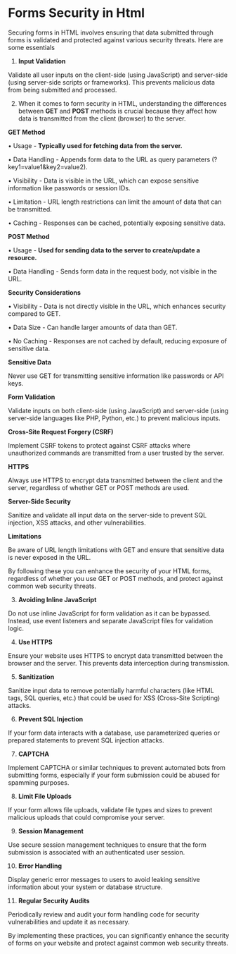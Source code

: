 # Forms Security in Html 


Securing forms in HTML involves ensuring that data submitted through forms is validated and protected against various security threats. Here are some essentials 

1. **Input Validation**

Validate all user inputs on the client-side (using JavaScript) and server-side (using server-side scripts or frameworks). This prevents malicious data from being submitted and processed.



2. When it comes to form security in HTML, understanding the differences between **GET** and **POST** methods is crucial because they affect how data is transmitted from the client (browser) to the server.



**GET Method**

• Usage - **Typically used for fetching data from the server.**

• Data Handling - Appends form data to the URL as query parameters (?key1=value1&key2=value2).

• Visibility -  Data is visible in the URL, which can expose sensitive information like passwords or session IDs.

• Limitation -  URL length restrictions can limit the amount of data that can be transmitted.

• Caching - Responses can be cached, potentially exposing sensitive data.

**POST Method**

• Usage - **Used for sending data to the server to create/update a resource.**

• Data Handling - Sends form data in the request body, not visible in the URL.

**Security Considerations**

• Visibility -  Data is not directly visible in the URL, which enhances security compared to GET.

• Data Size - Can handle larger amounts of data than GET.

• No Caching - Responses are not cached by default, reducing exposure of sensitive data.


**Sensitive Data**

Never use GET for transmitting sensitive information like passwords or API keys.

**Form Validation**

Validate inputs on both client-side (using JavaScript) and server-side (using server-side languages like PHP, Python, etc.) to prevent malicious inputs.

**Cross-Site Request Forgery (CSRF)**

Implement CSRF tokens to protect against CSRF attacks where unauthorized commands are transmitted from a user trusted by the server.

**HTTPS**

Always use HTTPS to encrypt data transmitted between the client and the server, regardless of whether GET or POST methods are used.

**Server-Side Security** 

Sanitize and validate all input data on the server-side to prevent SQL injection, XSS attacks, and other vulnerabilities.

**Limitations**

Be aware of URL length limitations with GET and ensure that sensitive data is never exposed in the URL.

By following these you can enhance the security of your HTML forms, regardless of whether you use GET or POST methods, and protect against common web security threats.



3. **Avoiding Inline JavaScript**

Do not use inline JavaScript for form validation as it can be bypassed. Instead, use event listeners and separate JavaScript files for validation logic.


4. **Use HTTPS**

Ensure your website uses HTTPS to encrypt data transmitted between the browser and the server. This prevents data interception during transmission.


5. **Sanitization**

Sanitize input data to remove potentially harmful characters (like HTML tags, SQL queries, etc.) that could be used for XSS (Cross-Site Scripting) attacks.


6. **Prevent SQL Injection**

If your form data interacts with a database, use parameterized queries or prepared statements to prevent SQL injection attacks.


7. **CAPTCHA**

Implement CAPTCHA or similar techniques to prevent automated bots from submitting forms, especially if your form submission could be abused for spamming purposes.


8. **Limit File Uploads**

If your form allows file uploads, validate file types and sizes to prevent malicious uploads that could compromise your server.


9. **Session Management**

Use secure session management techniques to ensure that the form submission is associated with an authenticated user session.


10. **Error Handling**

Display generic error messages to users to avoid leaking sensitive information about your system or database structure.

11. **Regular Security Audits**

Periodically review and audit your form handling code for security vulnerabilities and update it as necessary.

By implementing these practices, you can significantly enhance the security of forms on your website and protect against common web security threats.